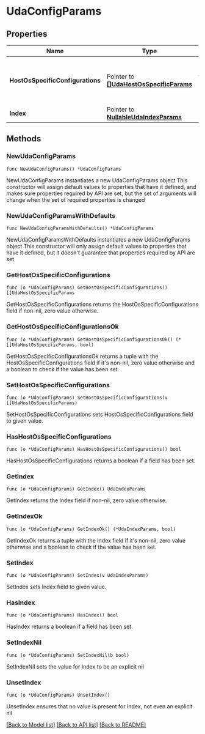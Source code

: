 # UdaConfigParams

## Properties

Name | Type | Description | Notes
------------ | ------------- | ------------- | -------------
**HostOsSpecificConfigurations** | Pointer to [**[]UdaHostOsSpecificParams**](UdaHostOsSpecificParams.md) | Array of parameters for different host operating systems. | [optional] 
**Index** | Pointer to [**NullableUdaIndexParams**](UdaIndexParams.md) |  | [optional] 

## Methods

### NewUdaConfigParams

`func NewUdaConfigParams() *UdaConfigParams`

NewUdaConfigParams instantiates a new UdaConfigParams object
This constructor will assign default values to properties that have it defined,
and makes sure properties required by API are set, but the set of arguments
will change when the set of required properties is changed

### NewUdaConfigParamsWithDefaults

`func NewUdaConfigParamsWithDefaults() *UdaConfigParams`

NewUdaConfigParamsWithDefaults instantiates a new UdaConfigParams object
This constructor will only assign default values to properties that have it defined,
but it doesn't guarantee that properties required by API are set

### GetHostOsSpecificConfigurations

`func (o *UdaConfigParams) GetHostOsSpecificConfigurations() []UdaHostOsSpecificParams`

GetHostOsSpecificConfigurations returns the HostOsSpecificConfigurations field if non-nil, zero value otherwise.

### GetHostOsSpecificConfigurationsOk

`func (o *UdaConfigParams) GetHostOsSpecificConfigurationsOk() (*[]UdaHostOsSpecificParams, bool)`

GetHostOsSpecificConfigurationsOk returns a tuple with the HostOsSpecificConfigurations field if it's non-nil, zero value otherwise
and a boolean to check if the value has been set.

### SetHostOsSpecificConfigurations

`func (o *UdaConfigParams) SetHostOsSpecificConfigurations(v []UdaHostOsSpecificParams)`

SetHostOsSpecificConfigurations sets HostOsSpecificConfigurations field to given value.

### HasHostOsSpecificConfigurations

`func (o *UdaConfigParams) HasHostOsSpecificConfigurations() bool`

HasHostOsSpecificConfigurations returns a boolean if a field has been set.

### GetIndex

`func (o *UdaConfigParams) GetIndex() UdaIndexParams`

GetIndex returns the Index field if non-nil, zero value otherwise.

### GetIndexOk

`func (o *UdaConfigParams) GetIndexOk() (*UdaIndexParams, bool)`

GetIndexOk returns a tuple with the Index field if it's non-nil, zero value otherwise
and a boolean to check if the value has been set.

### SetIndex

`func (o *UdaConfigParams) SetIndex(v UdaIndexParams)`

SetIndex sets Index field to given value.

### HasIndex

`func (o *UdaConfigParams) HasIndex() bool`

HasIndex returns a boolean if a field has been set.

### SetIndexNil

`func (o *UdaConfigParams) SetIndexNil(b bool)`

 SetIndexNil sets the value for Index to be an explicit nil

### UnsetIndex
`func (o *UdaConfigParams) UnsetIndex()`

UnsetIndex ensures that no value is present for Index, not even an explicit nil

[[Back to Model list]](../README.md#documentation-for-models) [[Back to API list]](../README.md#documentation-for-api-endpoints) [[Back to README]](../README.md)


